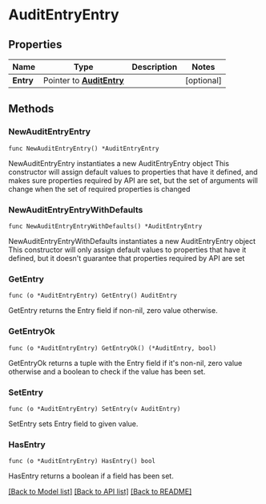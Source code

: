 # AuditEntryEntry

## Properties

Name | Type | Description | Notes
------------ | ------------- | ------------- | -------------
**Entry** | Pointer to [**AuditEntry**](AuditEntry.md) |  | [optional] 

## Methods

### NewAuditEntryEntry

`func NewAuditEntryEntry() *AuditEntryEntry`

NewAuditEntryEntry instantiates a new AuditEntryEntry object
This constructor will assign default values to properties that have it defined,
and makes sure properties required by API are set, but the set of arguments
will change when the set of required properties is changed

### NewAuditEntryEntryWithDefaults

`func NewAuditEntryEntryWithDefaults() *AuditEntryEntry`

NewAuditEntryEntryWithDefaults instantiates a new AuditEntryEntry object
This constructor will only assign default values to properties that have it defined,
but it doesn't guarantee that properties required by API are set

### GetEntry

`func (o *AuditEntryEntry) GetEntry() AuditEntry`

GetEntry returns the Entry field if non-nil, zero value otherwise.

### GetEntryOk

`func (o *AuditEntryEntry) GetEntryOk() (*AuditEntry, bool)`

GetEntryOk returns a tuple with the Entry field if it's non-nil, zero value otherwise
and a boolean to check if the value has been set.

### SetEntry

`func (o *AuditEntryEntry) SetEntry(v AuditEntry)`

SetEntry sets Entry field to given value.

### HasEntry

`func (o *AuditEntryEntry) HasEntry() bool`

HasEntry returns a boolean if a field has been set.


[[Back to Model list]](../README.md#documentation-for-models) [[Back to API list]](../README.md#documentation-for-api-endpoints) [[Back to README]](../README.md)


